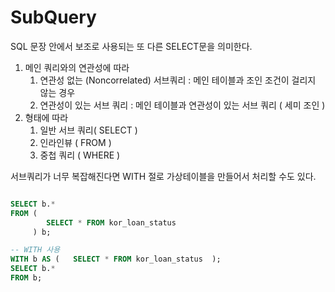 # SubQuery
SQL 문장 안에서 보조로 사용되는 또 다른 SELECT문을 의미한다.
1. 메인 쿼리와의 연관성에 따라
   1. 연관성 없는 (Noncorrelated) 서브쿼리 : 메인 테이블과 조인 조건이 걸리지 않는 경우
   2. 연관성이 있는 서브 쿼리  : 메인 테이블과 연관성이 있는 서브 쿼리 ( 세미 조인 )
2. 형태에 따라
   1. 일반 서브 쿼리( SELECT )
   2. 인라인뷰 ( FROM )
   3. 중첩 쿼리 ( WHERE )

서브쿼리가 너무 복잡해진다면 WITH 절로 가상테이블을 만들어서 처리할 수도 있다. 
```sql

SELECT b.*
FROM (
        SELECT * FROM kor_loan_status
     ) b;

-- WITH 사용
WITH b AS (   SELECT * FROM kor_loan_status  );
SELECT b.* 
FROM b;
     
     
     
```
